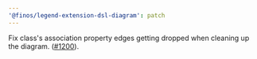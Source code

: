 ```yaml
---
'@finos/legend-extension-dsl-diagram': patch
---
```


Fix class's association property edges getting dropped when cleaning up the diagram. ([#1200](https://github.com/finos/legend-studio/issues/1200)).

